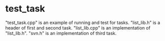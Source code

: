 # test_task
"test_task.cpp" is an example of running and test for tasks.
"list_lib.h" is a header of first and second task.
"list_lib.cpp" is an implementation of "list_lib.h".
"svn.h" is an implementation of third task.
